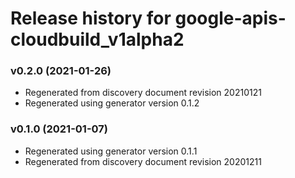 # Release history for google-apis-cloudbuild_v1alpha2

### v0.2.0 (2021-01-26)

* Regenerated from discovery document revision 20210121
* Regenerated using generator version 0.1.2

### v0.1.0 (2021-01-07)

* Regenerated using generator version 0.1.1
* Regenerated from discovery document revision 20201211


